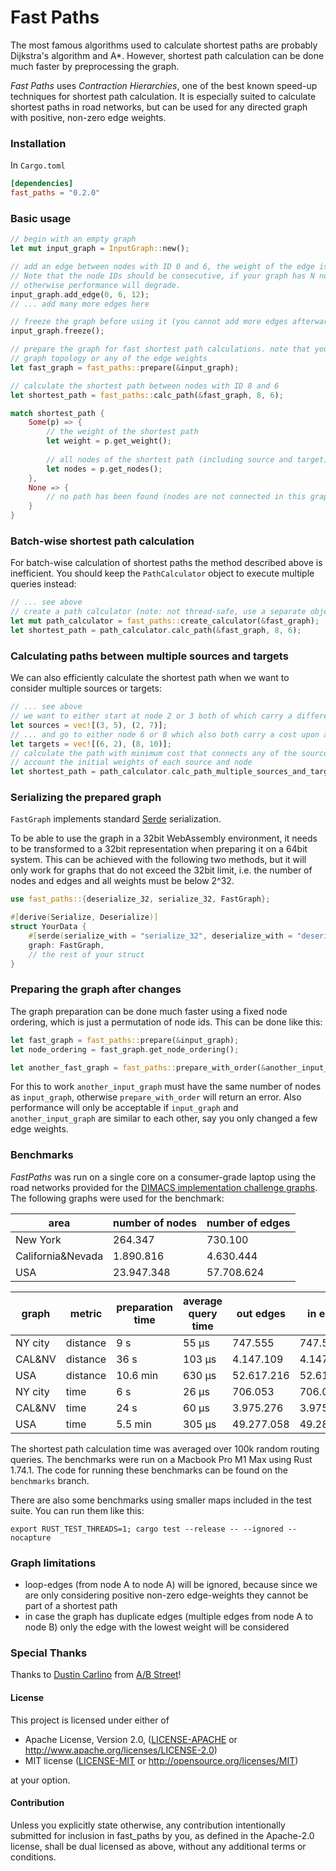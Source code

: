 # Fast Paths

The most famous algorithms used to calculate shortest paths are probably Dijkstra's algorithm and A*. However, shortest path calculation can be done much faster by preprocessing the graph.

*Fast Paths* uses *Contraction Hierarchies*, one of the best known speed-up techniques for shortest path calculation. It is especially suited to calculate shortest paths in road networks, but can be used for any directed graph with positive, non-zero edge weights.

### Installation

In `Cargo.toml`

```toml
[dependencies]
fast_paths = "0.2.0"

```
### Basic usage

```rust
// begin with an empty graph
let mut input_graph = InputGraph::new();

// add an edge between nodes with ID 0 and 6, the weight of the edge is 12.
// Note that the node IDs should be consecutive, if your graph has N nodes use 0...N-1 as node IDs,
// otherwise performance will degrade.
input_graph.add_edge(0, 6, 12);
// ... add many more edges here

// freeze the graph before using it (you cannot add more edges afterwards, unless you call thaw() first)
input_graph.freeze();

// prepare the graph for fast shortest path calculations. note that you have to do this again if you want to change the
// graph topology or any of the edge weights
let fast_graph = fast_paths::prepare(&input_graph);

// calculate the shortest path between nodes with ID 8 and 6 
let shortest_path = fast_paths::calc_path(&fast_graph, 8, 6);

match shortest_path {
    Some(p) => {
        // the weight of the shortest path
        let weight = p.get_weight();
        
        // all nodes of the shortest path (including source and target)
        let nodes = p.get_nodes();
    },
    None => {
        // no path has been found (nodes are not connected in this graph)
    }
}


```

### Batch-wise shortest path calculation

For batch-wise calculation of shortest paths the method described above is inefficient. You should keep the `PathCalculator` object to execute multiple queries instead:

```rust
// ... see above
// create a path calculator (note: not thread-safe, use a separate object per thread)
let mut path_calculator = fast_paths::create_calculator(&fast_graph);
let shortest_path = path_calculator.calc_path(&fast_graph, 8, 6);
```

### Calculating paths between multiple sources and targets

We can also efficiently calculate the shortest path when we want to consider multiple sources or targets:

```rust
// ... see above
// we want to either start at node 2 or 3 both of which carry a different initial weight
let sources = vec![(3, 5), (2, 7)];
// ... and go to either node 6 or 8 which also both carry a cost upon arrival
let targets = vec![(6, 2), (8, 10)];
// calculate the path with minimum cost that connects any of the sources with any of the targets while taking into 
// account the initial weights of each source and node
let shortest_path = path_calculator.calc_path_multiple_sources_and_targets(&fast_graph, sources, targets);
```

### Serializing the prepared graph

`FastGraph` implements standard [Serde](https://serde.rs/) serialization.

To be able to use the graph in a 32bit WebAssembly environment, it needs to be transformed to a 32bit representation when preparing it on a 64bit system. This can be achieved with the following two methods, but it will only work for graphs that do not exceed the 32bit limit, i.e. the number of nodes and edges and all weights must be below 2^32.

```rust
use fast_paths::{deserialize_32, serialize_32, FastGraph};

#[derive(Serialize, Deserialize)]
struct YourData {
    #[serde(serialize_with = "serialize_32", deserialize_with = "deserialize_32")]
    graph: FastGraph,
    // the rest of your struct
}
```

### Preparing the graph after changes

The graph preparation can be done much faster using a fixed node ordering, which is just a permutation of node ids. This can be done like this:

```rust
let fast_graph = fast_paths::prepare(&input_graph);
let node_ordering = fast_graph.get_node_ordering();

let another_fast_graph = fast_paths::prepare_with_order(&another_input_graph, &node_ordering);
```

For this to work `another_input_graph` must have the same number of nodes as `input_graph`, otherwise `prepare_with_order` will return an error. Also performance will only be acceptable if `input_graph` and `another_input_graph` are similar to each other, say you only changed a few edge weights. 
 
### Benchmarks

*FastPaths* was run on a single core on a consumer-grade laptop using the road networks provided for the [DIMACS implementation challenge graphs](http://www.diag.uniroma1.it/~challenge9/download.shtml). The following graphs were used for the benchmark:

|area|number of nodes|number of edges|
|-|-|-|
|New York|264.347|730.100|
|California&Nevada|1.890.816|4.630.444|
|USA|23.947.348|57.708.624|

|graph|metric|preparation time|average query time|out edges|in edges|
|-|-|-|-|-|-|
|NY city|distance|9 s|55 μs|747.555|747.559|
|CAL&NV|distance|36 s|103 μs|4.147.109|4.147.183|
|USA|distance|10.6 min|630 μs|52.617.216|52.617.642|
|NY city|time|6 s|26 μs|706.053|706.084|
|CAL&NV|time|24 s|60 μs|3.975.276|3.975.627|
|USA|time|5.5 min|305 μs|49.277.058|49.283.162|

The shortest path calculation time was averaged over 100k random routing queries. The benchmarks were run on a Macbook Pro M1 Max using Rust 1.74.1.
The code for running these benchmarks can be found on the `benchmarks` branch.

There are also some benchmarks using smaller maps included in the test suite. You can run them like this:
```shell
export RUST_TEST_THREADS=1; cargo test --release -- --ignored --nocapture
```

### Graph limitations 

- loop-edges (from node A to node A) will be ignored, because since we are only considering positive non-zero edge-weights they cannot be part of a shortest path 
- in case the graph has duplicate edges (multiple edges from node A to node B) only the edge with the lowest weight will be considered

### Special Thanks

Thanks to [Dustin Carlino](http://github.com/dabreegster) from [A/B Street](http://github.com/dabreegster/abstreet)!


#### License

This project is licensed under either of

 * Apache License, Version 2.0, ([LICENSE-APACHE](LICENSE-APACHE) or
   http://www.apache.org/licenses/LICENSE-2.0)
 * MIT license ([LICENSE-MIT](LICENSE-MIT) or
   http://opensource.org/licenses/MIT)

at your option.

#### Contribution

Unless you explicitly state otherwise, any contribution intentionally submitted
for inclusion in fast_paths by you, as defined in the Apache-2.0 license, shall be
dual licensed as above, without any additional terms or conditions.

